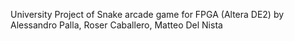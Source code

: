 University Project of Snake arcade game for FPGA (Altera DE2) by Alessandro Palla, Roser Caballero, Matteo Del Nista
